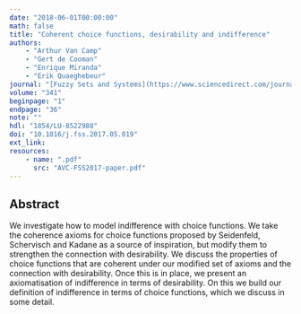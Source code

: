 ```yaml
---
date: "2018-06-01T00:00:00"
math: false
title: "Coherent choice functions, desirability and indifference"
authors:
    - "Arthur Van Camp"
    - "Gert de Cooman"
    - "Enrique Miranda"
    - "Erik Quaeghebeur"
journal: "[Fuzzy Sets and Systems](https://www.sciencedirect.com/journal/fuzzy-sets-and-systems)"
volume: "341"
beginpage: "1"
endpage: "36"
note: ""
hdl: "1854/LU-8522988"
doi: "10.1016/j.fss.2017.05.019"
ext_link:
resources:
    - name: ".pdf"
      src: "AVC-FSS2017-paper.pdf"
---
```


## Abstract
We investigate how to model indifference with choice functions.
We take the coherence axioms for choice functions proposed by Seidenfeld, Schervisch and Kadane as a source of inspiration, but modify them to strengthen the connection with desirability.
We discuss the properties of choice functions that are coherent under our modified set of axioms and the connection with desirability.
Once this is in place, we present an axiomatisation of indifference in terms of desirability.
On this we build our definition of indifference in terms of choice functions, which we discuss in some detail.